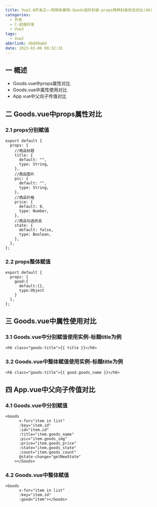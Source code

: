 ```yaml
---
title: Vue2.0开发之——购物车案例-Goods组件封装-props两种封装状态对比(48)
categories:
  - 开发
  - C-前端开发
  - Vue2
tags:
  - Vue2
abbrlink: d8dd9a8d
date: 2023-03-06 09:32:33
---
```

## 一 概述

* Goods.vue中props属性对比
* Goods.vue中属性使用对比
* App.vue中父向子传值对比

<!--more-->

## 二 Goods.vue中props属性对比

### 2.1  props分别赋值

```
export default {
  props: {
    //商品标题
    title: {
      default: "",
      type: String,
    },
    //商品图片
    pic: {
      default: "",
      type: String,
    },
    //商品价格
    price: {
      default: 0,
      type: Number,
    },
    //商品勾选状态
    state: {
      default: false,
      type: Boolean,
    },
  },
};
```
### 2.2 props整体赋值

```
export default {
  props: {
    good:{
      default:{},
      type:Object
    }
  },
};
```

## 三 Goods.vue中属性使用对比

### 3.1 Goods.vue中分别赋值使用实例-标题title为例

```
<h6 class="goods-title">{{ title }}</h6>
```

### 3.2  Goods.vue中整体赋值使用实例-标题title为例

```
<h6 class="goods-title">{{ good.goods_name }}</h6>
```

## 四 App.vue中父向子传值对比

### 4.1 Goods.vue中分别赋值

```
<Goods
      v-for="item in list"
      :key="item.id"
      :id="item.id"
      :title="item.goods_name"
      :pic="item.goods_img"
      :price="item.goods_price"
      :state="item.goods_state"
      :count="item.goods_count"
      @state-change="getNewState"
    ></Goods>
```

### 4.2 Goods.vue中整体赋值

```
<Goods
      v-for="item in list"
      :key="item.id"
      :good="item"></Goods>
```

